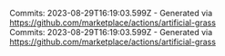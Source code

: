 Commits: 2023-08-29T16:19:03.599Z - Generated via https://github.com/marketplace/actions/artificial-grass
<br>
Commits: 2023-08-29T16:19:03.599Z - Generated via https://github.com/marketplace/actions/artificial-grass
<br>
